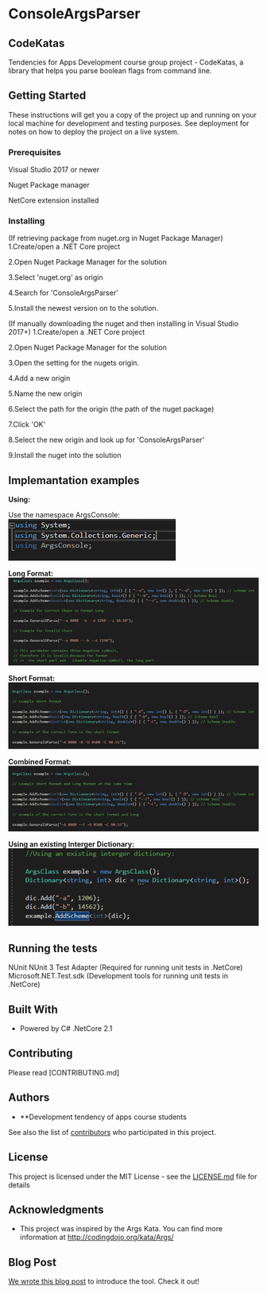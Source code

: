 # ConsoleArgsParser
## CodeKatas
Tendencies for Apps Development course group project - CodeKatas, a library that helps you parse boolean flags from command line.

## Getting Started

These instructions will get you a copy of the project up and running on your local machine for development and testing purposes. See deployment for notes on how to deploy the project on a live system.

### Prerequisites

Visual Studio 2017 or newer

Nuget Package manager 

NetCore extension installed

### Installing

(If retrieving package from nuget.org in Nuget Package Manager)
  1.Create/open a .NET Core project

  2.Open Nuget Package Manager for the solution

  3.Select 'nuget.org' as origin

  4.Search for 'ConsoleArgsParser'

  5.Install the newest version on to the solution.

(If manually downloading the nuget and then installing in Visual Studio 2017+)
  1.Create/open a .NET Core project

  2.Open Nuget Package Manager for the solution

  3.Open the setting for the nugets origin.

  4.Add a new origin

  5.Name the new origin

  6.Select the path for the origin (the path of the nuget package)

  7.Click 'OK'

  8.Select the new origin and look up for 'ConsoleArgsParser'

  9.Install the nuget into the solution

## Implemantation examples
**Using:**

Use the namespace ArgsConsole:\
![](Images/Using.PNG)

**Long Format:**
![](Images/Long%20Format.jpeg)

**Short Format:**
![](Images/Short%20Format.jpeg)

**Combined Format:**
![](Images/Combined%20Format.jpeg)

**Using an existing Interger Dictionary:**\
![](Images/IntDictionary.PNG)


## Running the tests

NUnit 
NUnit 3 Test Adapter (Required for running unit tests in .NetCore)
Microsoft.NET.Test.sdk (Development tools for running unit tests in .NetCore)


## Built With

* Powered by C# .NetCore 2.1

## Contributing

Please read [CONTRIBUTING.md]

## Authors

* **Development tendency of apps course students 

See also the list of [contributors](https://github.com/Evalir/ConsoleArgsParser/graphs/contributors) who participated in this project.

## License

This project is licensed under the MIT License - see the [LICENSE.md](LICENSE.md) file for details

## Acknowledgments

* This project was inspired by the Args Kata. You can find more information at http://codingdojo.org/kata/Args/

## Blog Post

[We wrote this blog post](https://medium.com/@ergerica76/intro-to-args-635d8a5f9ade?postPublishedType=initial) to introduce the tool. Check it out!
